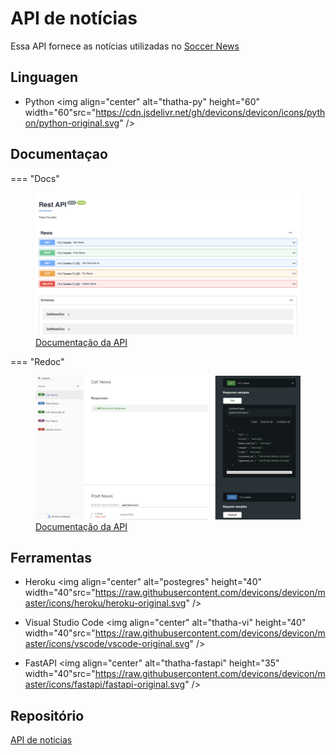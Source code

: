 # API de notícias

Essa API fornece as notícias utilizadas no [Soccer News](../projetos/SoccerNews.md)

## Linguagen

- Python <img align="center" alt="thatha-py" height="60" width="60"src="https://cdn.jsdelivr.net/gh/devicons/devicon/icons/python/python-original.svg" />

## Documentaçao

=== "Docs"
    <figure markdown>
        ![Print da tela de documentação da API](../img/RestAPI-docs.png)
        <figcaption>[Documentação da API](https://thais-restapi.herokuapp.com/docs)</figcaption>
    </figure>
=== "Redoc"
    <figure markdown>
        ![Print da tela de documentação da API](../img/RestAPI-redoc.png)
        <figcaption>[Documentação da API](https://thais-restapi.herokuapp.com/redoc)</figcaption>
    </figure>


## Ferramentas

- Heroku <img align="center" alt="postegres" height="40" width="40"src="https://raw.githubusercontent.com/devicons/devicon/master/icons/heroku/heroku-original.svg" />

- Visual Studio Code <img align="center" alt="thatha-vi" height="40" width="40"src="https://raw.githubusercontent.com/devicons/devicon/master/icons/vscode/vscode-original.svg" />

- FastAPI 	<img align="center" alt="thatha-fastapi" height="35" width="40"src="https://raw.githubusercontent.com/devicons/devicon/master/icons/fastapi/fastapi-original.svg" />

## Repositório

[API de noticias](https://github.com/thaisperlho/crud-fastapi)
